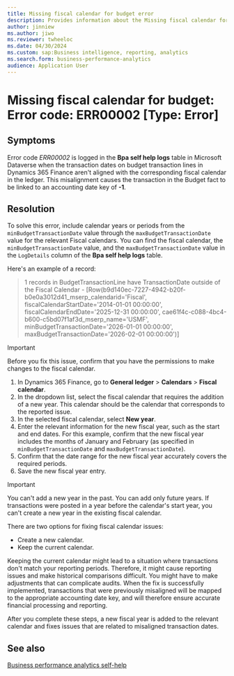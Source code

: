 ```yaml
---
title: Missing fiscal calendar for budget error
description: Provides information about the Missing fiscal calendar for budget error (error code ERR00002) in Business performance analytics in Microsoft Dynamics 365 Finance.
author: jinniew
ms.author: jiwo
ms.reviewer: twheeloc 
ms.date: 04/30/2024
ms.custom: sap:Business intelligence, reporting, analytics
ms.search.form: business-performance-analytics
audience: Application User
---
```

# Missing fiscal calendar for budget: Error code: ERR00002 [Type: Error]

## Symptoms

Error code *ERR00002* is logged in the **Bpa self help logs** table in Microsoft Dataverse when the transaction dates on budget transaction lines in Dynamics 365 Finance aren't aligned with the corresponding fiscal calendar in the ledger. This misalignment causes the transaction in the Budget fact to be linked to an accounting date key of **-1**.

## Resolution

To solve this error, include calendar years or periods from the `minBudgetTransactionDate` value through the `maxBudgetTransactionDate` value for the relevant Fiscal calendars. You can find the fiscal calendar, the `minBudgetTransactionDate` value, and the `maxBudgetTransactionDate` value in the `LogDetails` column of the **Bpa self help logs** table.

Here's an example of a record:

> 1 records in BudgetTransactionLine have TransactionDate outside of the Fiscal Calendar - [Row(b9d140ec-7227-4942-b20f-b0e0a3012d41_mserp_calendarid='Fiscal', fiscalCalendarStartDate='2014-01-01 00:00:00', fiscalCalendarEndDate='2025-12-31 00:00:00', cae61f4c-c088-4bc4-b600-c5bd07f1af3d_mserp_name='USMF', minBudgetTransactionDate='2026-01-01 00:00:00', maxBudgetTransactionDate='2026-02-01 00:00:00')]

> [!IMPORTANT]
> Before you fix this issue, confirm that you have the permissions to make changes to the fiscal calendar.

1. In Dynamics 365 Finance, go to **General ledger** > **Calendars** > **Fiscal calendar**.
2. In the dropdown list, select the fiscal calendar that requires the addition of a new year. This calendar should be the calendar that corresponds to the reported issue.
3. In the selected fiscal calendar, select **New year**.
4. Enter the relevant information for the new fiscal year, such as the start and end dates. For this example, confirm that the new fiscal year includes the months of January and February (as specified in `minBudgetTransactionDate` and `maxBudgetTransactionDate`).
5. Confirm that the date range for the new fiscal year accurately covers the required periods.
6. Save the new fiscal year entry.

> [!IMPORTANT]
> You can't add a new year in the past. You can add only future years. If transactions were posted in a year before the calendar's start year, you can't create a new year in the existing fiscal calendar.

There are two options for fixing fiscal calendar issues:

- Create a new calendar.
- Keep the current calendar.

Keeping the current calendar might lead to a situation where transactions don't match your reporting periods. Therefore, it might cause reporting issues and make historical comparisons difficult. You might have to make adjustments that can complicate audits. When the fix is successfully implemented, transactions that were previously misaligned will be mapped to the appropriate accounting date key, and will therefore ensure accurate financial processing and reporting.

After you complete these steps, a new fiscal year is added to the relevant calendar and fixes issues that are related to misaligned transaction dates.

## See also

[Business performance analytics self-help](business-performance-analytics-self-help-overview.md)
